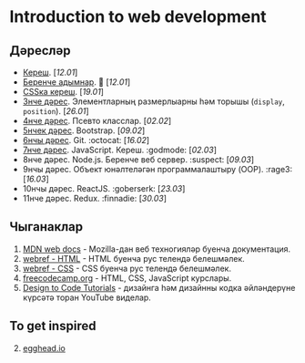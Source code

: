 Introduction to web development
===============================

Дәресләр
--------

* [Кереш](/Lesson-0.md). [*12.01*]
* [Беренче адымнар](/Lesson-1.md). :baby: [*12.01*]
* [CSSка кереш](/Lesson-2.md). [*19.01*]
* [3нче дәрес](/Lesson-3.md). Элементларның размерлыарны һәм торышы (`display`, `position`). [*26.01*]
* [4нче дәрес](/Lesson-4.md). Псевто класслар. [*02.02*]
* [5нчек дәрес](/Lesson-5.md). Bootstrap. [*09.02*]
* [6нчы дәрес](/Lesson-6.md). Git. :octocat: [*16.02*]
* [7нче дәрес](/Lesson-7.md). JavaScript. Кереш. :godmode: [*02.03*]
* 8нче дәрес. Node.js. Беренче веб сервер. :suspect: [*09.03*]
* 9нчы дәрес. Объект юнәлтеләгән программалаштыру (OOP). :rage3: [*16.03*]
* 10нчы дәрес. ReactJS. :goberserk: [*23.03*]
* 11нче дәрес. Redux. :finnadie: [*30.03*]

Чыганаклар
----------

1. [MDN web docs](developer.mozilla.org) - Mozilla-дан веб техногияләр буенча документация.
2. [webref - HTML](https://webref.ru/html) - HTML буенча рус телендә белешмәлек.
2. [webref - CSS](https://webref.ru/css) - CSS буенча рус телендә белешмәлек.
1. [freecodecamp.org](https://www.freecodecamp.org/) - HTML, CSS, JavaScript курслары.
2. [Design to Code Tutorials](https://www.youtube.com/playlist?list=PLD6pbWV1WAgMUE78mE8zTDOlE9FPvsPTW) - дизайнга һәм дизайнны кодка әйләндерүне күрсәтә торан YouTube виделар.

To get inspired
---------------

2. [egghead.io](https://egghead.io/)